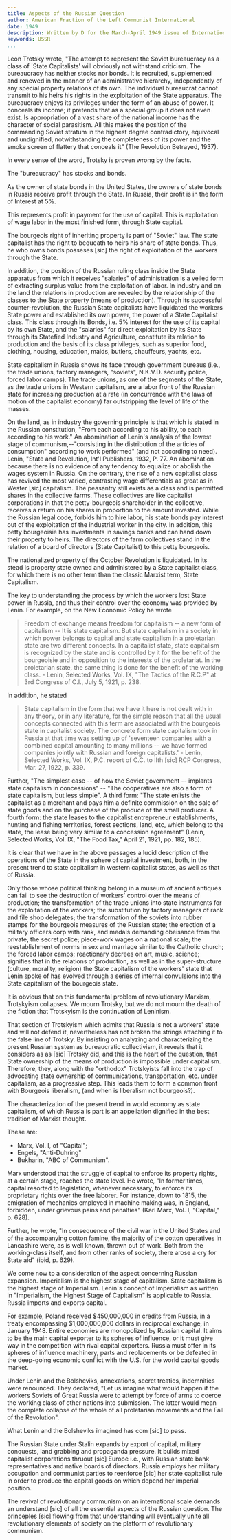 ```yaml
---
title: Aspects of the Russian Question
author: American Fraction of the Left Communist International
date: 1949
description: Written by D for the March-April 1949 issue of International Bulletin, the publication of the American Fraction of the Left Communist International. Punctuation errors in the text below were present in the original
keywords: USSR
...
```


Leon Trotsky wrote, "The attempt to represent the Soviet bureaucracy as a class of 'State Capitalists' will obviously not withstand criticism. The bureaucracy has neither stocks nor bonds. It is recruited, supplemented and renewed in the manner of an administrative hierarchy, independently of any special property relations of its own. The individual bureaucrat cannot transmit to his heirs his rights in the exploitation of the State apparatus. The bureaucracy enjoys its privileges under the form of an abuse of power. It conceals its income; it pretends that as a special group it does not even exist. Is appropriation of a vast share of the national income has the character of social parasitism. All this makes the position of the commanding Soviet stratum in the highest degree contradictory, equivocal and undignified, notwithstanding the completeness of its power and the smoke screen of flattery that conceals it" (The Revolution Betrayed, 1937).

In every sense of the word, Trotsky is proven wrong by the facts.

The "bureaucracy" has stocks and bonds.

As the owner of state bonds in the United States, the owners of state bonds in Russia receive profit through the State. In Russia, their profit is in the form of Interest at 5%.

This represents profit in payment for the use of capital. This is exploitation of wage labor in the most finished form, through State capital.

The bourgeois right of inheriting property is part of "Soviet" law. The state capitalist has the right to bequeath to heirs his share of state bonds. Thus, he who owns bonds posseses [sic] the right of exploitation of the workers through the State.

In addition, the position of the Russian ruling class inside the State apparatus from which it receives "salaries" of administration is a veiled form of extracting surplus value from the exploitation of labor. In industry and on the land the relations in production are revealed by the relationship of the classes to the State property (means of production). Through its successful counter-revolution, the Russian State capitalists have liquidated the workers State power and established its own power, the power of a State Capitalist class. This class through its Bonds, i.e. 5% interest for the use of its capital by its own State, and the "salaries" for direct exploitation by its State through its Statefied Industry and Agriculture, constitute its relation to production and the basis of its class privileges, such as superior food, clothing, housing, education, maids, butlers, chauffeurs, yachts, etc.

State capitalism in Russia shows its face through government bureaus (i.e., the trade unions, factory managers, "soviets", N.K.V.D. security police, forced labor camps). The trade unions, as one of the segments of the State, as the trade unions in Western capitalism, are a labor front of the Russian state for increasing production at a rate (in concurrence with the laws of motion of the capitalist economy) far outstripping the level of life of the masses.

On the land, as in industry the governing principle is that which is stated in the Russian constitution, "From each according to his ability, to each according to his work." An abomination of Lenin's analysis of the lowest stage of communism,--"consisting in the distribution of the articles of consumption" according to work performed" (and not according to need). Lenin, "State and Revolution, Int'l Publishers, 1932, P. 77. An abomination because there is no evidence of any tendency to equalize or abolish the wages system in Russia. On the contrary, the rise of a new capitalist class has revived the most varied, contrasting wage differentials as great as in Wester [sic] capitalism. The peasantry still exists as a class and is permitted shares in the collective farms. These collectives are like capitalist corporations in that the petty-bourgeois shareholder in the collective, receives a return on his shares in proportion to the amount invested. While the Russian legal code, forbids him to hire labor, his state bonds pay interest out of the exploitation of the industrial worker in the city. In addition, this petty bourgeoisie has investments in savings banks and can hand down their property to heirs. The directors of the farm collectives stand in the relation of a board of directors (State Capitalist) to this petty bourgeois.

The nationalized property of the October Revolution is liquidated. In its stead is property state owned and administered by a State capitalist class, for which there is no other term than the classic Marxist term, State Capitalism.

The key to understanding the process by which the workers lost State power in Russia, and thus their control over the economy was provided by Lenin. For example, on the New Economic Policy he wrote

>Freedom of exchange means freedom for capitalism -- a new form of capitalism -- It is state capitalism. But state capitalism in a society in which power belongs to capital and state capitalism in a proletarian state are two different concepts. In a capitalist state, state capitalism is recognized by the state and is controlled by it for the benefit of the bourgeoisie and in opposition to the interests of the proletariat. In the proletarian state, the same thing is done for the benefit of the working class. - Lenin, Selected Works, Vol. IX, "The Tactics of the R.C.P" at 3rd Congress of C.I., July 5, 1921, p. 238.

In addition, he stated

>State capitalism in the form that we have it here is not dealt with in any theory, or in any literature, for the simple reason that all the usual concepts connected with this term are associated with the bourgeois state in capitalist society. The concrete form state capitalism took in Russia at that time was setting up of 'seventeen companies with a combined capital amounting to many millions -- we have formed companies jointly with Russian and foreign capitalists.' - Lenin, Selected Works, Vol. IX, P.C. report of C.C. to IIth [sic] RCP Congress, Mar. 27, 1922, p. 339.

Further, "The simplest case -- of how the Soviet government -- implants state capitalism in concessions" -- "The cooperatives are also a form of state capitalism, but less simple". A third form: "The state enlists the capitalist as a merchant and pays him a definite commission on the sale of state goods and on the purchase of the produce of the small producer. A fourth form: the state leases to the capitalist entrepreneur establishments, hunting and fishing territories, forest sections, land, etc, which belong to the state, the lease being very similar to a concession agreement" (Lenin, Selected Works, Vol. IX, "The Food Tax," April 21, 1921, pp. 182, 185).

It is clear that we have in the above passages a lucid description of the operations of the State in the sphere of capital investment, both, in the present trend to state capitalism in western capitalist states, as well as that of Russia.

Only those whose political thinking belong in a museum of ancient antiques can fail to see the destruction of workers' control over the means of production; the transformation of the trade unions into state instruments for the exploitation of the workers; the substitution by factory managers of rank and file shop delegates; the transformation of the soviets into rubber stamps for the bourgeois measures of the Russian state; the erection of a military officers corp with rank, and medals demanding obeisance from the private, the secret police; piece-work wages on a national scale; the reestablishment of norms in sex and marriage similar to the Catholic church; the forced labor camps; reactionary decrees on art, music, science; signifies that in the relations of production, as well as in the super-structure (culture, morality, religion) the State capitalism of the workers' state that Lenin spoke of has evolved through a series of internal convulsions into the State capitalism of the bourgeois state.

It is obvious that on this fundamental problem of revolutionary Marxism, Trotskyism collapses. We mourn Trotsky, but we do not mourn the death of the fiction that Trotskyism is the continuation of Leninism.

That section of Trotskyism which admits that Russia is not a workers' state and will not defend it, nevertheless has not broken the strings attaching it to the false line of Trotsky. By insisting on analyzing and characterizing the present Russian system as bureaucratic collectivism, it reveals that it considers as as [sic] Trotsky did, and this is the heart of the question, that State ownership of the means of production is impossible under capitalism. Therefore, they, along with the "orthodox" Trotskyists fall into the trap of advocating state ownership of communications, transportation, etc. under capitalism, as a progressive step. This leads them to form a common front with Bourgeois liberalism, (and when is liberalism not bourgeois?).

The characterization of the present trend in world economy as state capitalism, of which Russia is part is an appellation dignified in the best tradition of Marxist thought.

These are:

* Marx, Vol. I, of "Capital";
* Engels, "Anti-Duhring"
* Bukharin, "ABC of Communism".

Marx understood that the struggle of capital to enforce its property rights, at a certain stage, reaches the state level. He wrote, "In former times, capital resorted to legislation, whenever necessary, to enforce its proprietary rights over the free laborer. For instance, down to 1815, the emigration of mechanics employed in machine making was, in England, forbidden, under grievous pains and penalties" (Karl Marx, Vol. I, "Capital," p. 628).

Further, he wrote, "In consequence of the civil war in the United States and of the accompanying cotton famine, the majority of the cotton operatives in Lancashire were, as is well known, thrown out of work. Both from the working-class itself, and from other ranks of society, there arose a cry for State aid" (ibid, p. 629).

We come now to a consideration of the aspect concerning Russian expansion. Imperialism is the highest stage of capitalism. State capitalism is the highest stage of Imperialism. Lenin's concept of Imperialism as written in "Imperialism, the Highest Stage of Capitalism" is applicable to Russia. Russia imports and exports capital.

For example, Poland received $450,000,000 in credits from Russia, in a treaty encompassing $1,000,000,000 dollars in reciprocal exchange, in January 1948. Entire economies are monopolized by Russian capital. It aims to be the main capital exporter to its spheres of influence, or it must give way in the competition with rival capital exporters. Russia must offer in its spheres of influence machinery, parts and replacements or be defeated in the deep-going economic conflict with the U.S. for the world capital goods market.

Under Lenin and the Bolsheviks, annexations, secret treaties, indemnities were renounced. They declared, "Let us imagine what would happen if the workers Soviets of Great Russia were to attempt by force of arms to coerce the working class of other nations into submission. The latter would mean the complete collapse of the whole of all proletarian movements and the Fall of the Revolution".

What Lenin and the Bolsheviks imagined has com [sic] to pass.

The Russian State under Stalin expands by export of capital, military conquests, land grabbing and propaganda pressure. It builds mixed capitalist corporations thruout [sic] Europe i.e., with Russian state bank representatives and native boards of directors. Russia employs her military occupation and communist parties to reenforce [sic] her state capitalist rule in order to produce the capital goods on which depend her imperial position.

The revival of revolutionary communism on an international scale demands an understand [sic] of all the essential aspects of the Russian question. The princeples [sic] flowing from that understanding will eventually unite all revolutionary elements of society on the platform of revolutionary communism.
